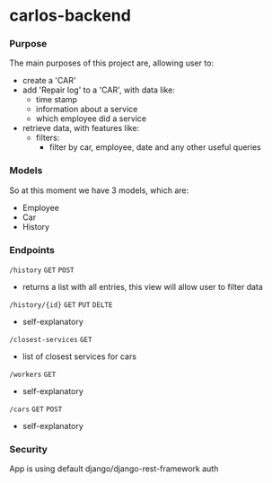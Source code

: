 # carlos-backend

### Purpose

The main purposes of this project are, allowing user to:
- create a 'CAR'
- add 'Repair log' to a 'CAR', with data like: 
    - time stamp
    - information about a service
    - which employee did a service
- retrieve data, with features like:
    - filters:
        - filter by car, employee, date and any other useful queries
    
### Models

So at this moment we have 3 models, which are:
- Employee
- Car
- History

### Endpoints

```/history``` ```GET``` ```POST``` 
- returns a list with all entries, this view will allow user to filter data

```/history/{id}``` ```GET``` ```PUT``` ```DELTE``` 
- self-explanatory

```/closest-services``` ```GET``` 
- list of closest services for cars

```/workers``` ```GET```
- self-explanatory

```/cars``` ```GET``` ```POST``` 
- self-explanatory 

### Security

App is using default django/django-rest-framework auth

